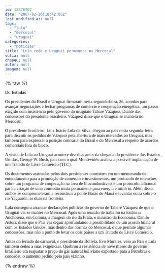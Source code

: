 ```yaml
---
id: 12376702
date: "2007-02-26T18:42:00Z"
last_modified_at: null
tags:
  - "lula"
  - "mercosul"
  - "uruguai"
categories:
  - "noticias"
title: "Lula cede e Uruguai permanece no Mercosul"
sutia: null
chapeu: null
autor: null
imagem: null
---
```

{% raw %}
<p><P><FONT face=Verdana>Do <STRONG>Estadão</STRONG></FONT></P></p>
<p><P><FONT face=Verdana>Os presidentes do Brasil e Uruguai firmaram nesta segunda-feira, 26, acordos para avançar negociações e fechar programas de comércio e cooperação energética, um passo exigido com insistência pelo governo do uruguaio Tabaré Vázquez. Diante das concessões do presidente brasileiro, Vázquez disse que o Uruguai se manterá no Mercosul. </FONT></P></p>
<p><P><FONT face=Verdana>O presidente brasileiro, Luiz Inácio Lula da Silva, chegou ao país nesta segunda-feira para discutir os pedidos de Vázquez pela abertura de mais mercados ao Uruguai, mas também para expressar a posição contrária do Brasil e do Mercosul a respeito de acordos comerciais fora do bloco. </FONT></P></p>
<p><P><FONT face=Verdana>A visita de Lula ao Uruguai acontece dez dias antes da chegada do presidente dos Estados Unidos, George W. Bush, país com o qual Montevidéu analisa a possível implantação de um Tratado de Livre Comércio (TLC). </FONT></P></p>
<p><P><FONT face=Verdana>Os documentos assinados pelos dois presidentes consistem em um memorando de entendimento para a promoção de comércio e investimentos, um protocolo de intenções sobre um programa de cooperação na área de biocombustíveis e um protocolo adicional para a criação de uma comissão mista permanente para energia e minério. Além disso, ambos se comprometeram a reconstruir a ponte Barão de Mauá e levantar outra sobre o rio Yaguarón, as duas na fronteira. </FONT></P></p>
<p><P><FONT face=Verdana>Lula conseguiu arrancar declarações públicas do governo de Tabaré Vázquez de que o Uruguai vai se manter no Mercosul. Após uma reunião de trabalho na Estância Anchorena, em Colônia, à margem do rio da Prata, o ministro da Economia, Danilo Astori, disse que o País vai seguir aprofundando a possibilidade de um acordo bilateral com os Estados Unidos, mas dentro das normas do Mercosul, o que permite algumas concessões, mas não a ponto de levar os dois países a um Tratado de Livre Comércio. </FONT></P></p>
<p><P><FONT face=Verdana>Antes do feriado do carnaval, o presidente da Bolívia, Evo Morales, veio ao País e Lula também cedeu a suas exigências. Quebrou a resistência de nove meses do governo brasileiro em reajustar o preço do gás natural boliviano exportado para a Petrobras e concedeu o aumento pedido pelo país vizinho.</FONT> </P> </p>
{% endraw %}